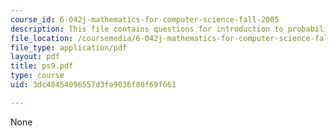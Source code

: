 ```yaml
---
course_id: 6-042j-mathematics-for-computer-science-fall-2005
description: This file contains questions for introduction to probability.
file_location: /coursemedia/6-042j-mathematics-for-computer-science-fall-2005/3dc48454096557d3fa9036f80f69f661_ps9.pdf
file_type: application/pdf
layout: pdf
title: ps9.pdf
type: course
uid: 3dc48454096557d3fa9036f80f69f661

---
```

None